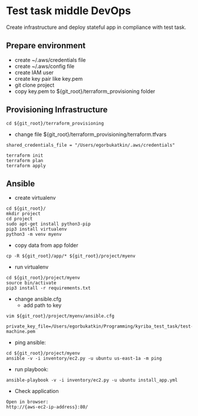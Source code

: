 # Test task middle DevOps
Create infrastructure and deploy stateful app in compliance with test task.

## Prepare environment
- create ~/.aws/credentials file
- create ~/.aws/config file
- create IAM user 
- create key pair like key.pem
- git clone project
- copy key.pem to ${git_root}/terraform_provisioning folder
## Provisioning Infrastructure
```shell script
cd ${git_root}/terraform_provisioning
```
- change file ${git_root}/terraform_provisioning/terraform.tfvars
```
shared_credentials_file = "/Users/egorbukatkin/.aws/credentials"
```

```shell script
terraform init
terraform plan
terraform apply
```

## Ansible
- create virtualenv
```shell script
cd ${git_root}/
mkdir project
cd project
sudo apt-get install python3-pip
pip3 install virtualenv
python3 -m venv myenv
```
- copy data from app folder
```shell script
cp -R ${git_root}/app/* ${git_root}/project/myenv
```
- run virtualenv
```shell script
cd ${git_root}/project/myenv
source bin/activate
pip3 install -r requirements.txt 
```
- change ansible.cfg
   - add path to key
```shell script
vim ${git_root}/project/myenv/ansible.cfg
```
```shell script
private_key_file=/Users/egorbukatkin/Programming/kyriba_test_task/test-machine.pem
```
- ping ansible:
```shell script
cd ${git_root}/project/myenv
ansible -v -i inventory/ec2.py -u ubuntu us-east-1a -m ping
```
- run playbook:
```shell script
ansible-playbook -v -i inventory/ec2.py -u ubuntu install_app.yml
```

- Check application
```
Open in browser:
http://{aws-ec2-ip-address}:80/
```